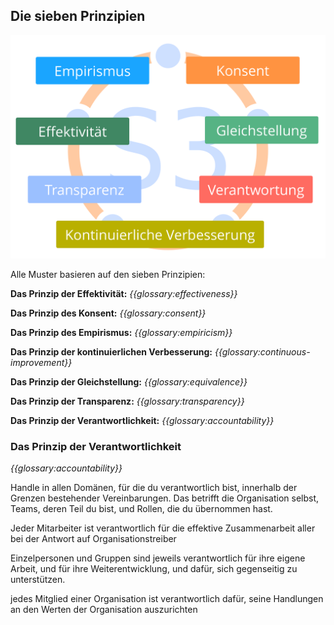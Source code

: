 ## Die sieben Prinzipien

![Die sieben Prinzipien](img/framework/s3-principles-plain.png)

Alle Muster basieren auf den sieben Prinzipien:

**Das Prinzip der Effektivität:** *{{glossary:effectiveness}}*

**Das Prinzip des Konsent:** *{{glossary:consent}}*

**Das Prinzip des Empirismus:** *{{glossary:empiricism}}*

**Das Prinzip der kontinuierlichen Verbesserung:** *{{glossary:continuous-improvement}}*

**Das Prinzip der Gleichstellung:** *{{glossary:equivalence}}*

**Das Prinzip der Transparenz:** *{{glossary:transparency}}*

**Das Prinzip der Verantwortlichkeit:** *{{glossary:accountability}}*

### Das Prinzip der Verantwortlichkeit

*{{glossary:accountability}}*

Handle in allen Domänen, für die du verantwortlich bist, innerhalb der Grenzen bestehender Vereinbarungen. Das betrifft die Organisation selbst, Teams, deren Teil du bist, und Rollen, die du übernommen hast.

Jeder Mitarbeiter ist verantwortlich für die effektive Zusammenarbeit aller bei der Antwort auf Organisationstreiber

Einzelpersonen und Gruppen sind jeweils verantwortlich für ihre eigene Arbeit, und für ihre Weiterentwicklung, und dafür, sich gegenseitig zu unterstützen.

jedes Mitglied einer Organisation ist verantwortlich dafür, seine Handlungen an den Werten der Organisation auszurichten